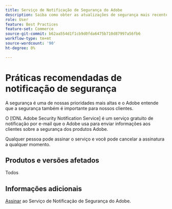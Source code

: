 ```yaml
---
title: Serviço de Notificação de Segurança do Adobe
description: Saiba como obter as atualizações de segurança mais recentes sobre produtos Adobe.
role: User
feature: Best Practices
feature-set: Commerce
source-git-commit: b62aa554d1f1cb9d0fda6475b710d87997a56fb6
workflow-type: tm+mt
source-wordcount: '90'
ht-degree: 0%

---
```



# Práticas recomendadas de notificação de segurança

A segurança é uma de nossas prioridades mais altas e o Adobe entende que a segurança também é importante para nossos clientes.

O [!DNL Adobe Security Notification Service] é um serviço gratuito de notificação por e-mail que o Adobe usa para enviar informações aos clientes sobre a segurança dos produtos Adobe.

Qualquer pessoa pode assinar o serviço e você pode cancelar a assinatura a qualquer momento.

## Produtos e versões afetados

Todos

## Informações adicionais

[Assinar](https://www.adobe.com/subscription/adbeSecurityNotifications.html) ao Serviço de Notificação de Segurança do Adobe.
